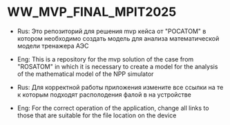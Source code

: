 # WW_MVP_FINAL_MPIT2025
- Rus: Это репозиторий для решения mvp кейса от "РОСАТОМ" в котором необходимо создать модель для анализа математической модели тренажера АЭС
- Eng: This is a repository for the mvp solution of the case from "ROSATOM" in which it is necessary to create a model for the analysis of the mathematical model of the NPP simulator

- Rus: Для корректной работы приложения измените все ссылки на те к которым подходят располодения фалой в на устройстве
- Eng: For the correct operation of the application, change all links to those that are suitable for the file location on the device
